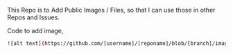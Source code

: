 This Repo is to Add Public Images / Files, so that I can use those in other Repos and Issues.

Code to add image,
```sh
![alt text](https://github.com/[username]/[reponame]/blob/[branch]/image.jpg?raw=true)
```
